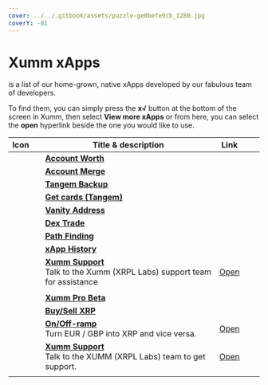 ```yaml
---
cover: ../../.gitbook/assets/puzzle-ge0befe9cb_1280.jpg
coverY: -81
---
```


# Xumm xApps

&#x20;is a list of our home-grown, native xApps developed by our fabulous team of developers.

To find them, you can simply press the **x√** button at the bottom of the screen in Xumm, then select **View more xApps** or from here, you can select the **open** hyperlink beside the one you would like to use.

<table><thead><tr><th>Icon</th><th data-type="content-ref"></th><th>Title &#x26; description</th><th>Link</th><th data-type="content-ref"></th><th data-type="files"></th></tr></thead><tbody><tr><td></td><td></td><td><strong></strong><a href="xumm-support.md"><strong>Account Worth</strong></a><strong></strong></td><td></td><td></td><td></td></tr><tr><td></td><td></td><td><strong></strong><a href="account-merge.md"><strong>Account Merge</strong></a><strong></strong></td><td></td><td></td><td></td></tr><tr><td></td><td></td><td><strong></strong><a href="tangem-backup.md"><strong>Tangem Backup</strong></a><strong></strong></td><td></td><td></td><td></td></tr><tr><td></td><td></td><td><strong></strong><a href="get-cards-tangem.md"><strong>Get cards (Tangem)</strong></a><strong></strong></td><td></td><td></td><td></td></tr><tr><td></td><td></td><td><strong></strong><a href="vanity-address.md"><strong>Vanity Address</strong></a><strong></strong></td><td></td><td></td><td></td></tr><tr><td></td><td></td><td><strong></strong><a href="dex-trade.md"><strong>Dex Trade</strong></a><strong></strong></td><td></td><td></td><td></td></tr><tr><td></td><td></td><td><strong></strong><a href="path-finding.md"><strong>Path Finding</strong></a><strong></strong></td><td></td><td></td><td></td></tr><tr><td></td><td></td><td><strong></strong><a href="xapp-history.md"><strong>xApp History</strong></a><strong></strong></td><td></td><td></td><td></td></tr><tr><td></td><td></td><td><strong></strong><a href="xumm-support.md"><strong>Xumm Support</strong></a><strong></strong><br><strong></strong>Talk to the Xumm (XRPL Labs) support team for assistance</td><td><a href="https://xumm.app/detect/xapp:xumm.support">Open</a></td><td></td><td></td></tr><tr><td></td><td></td><td></td><td></td><td></td><td></td></tr><tr><td></td><td></td><td><strong></strong><a href="xumm-pro-beta.md"><strong>Xumm Pro Beta</strong></a><strong></strong></td><td></td><td></td><td></td></tr><tr><td></td><td></td><td><strong></strong><a href="buy-sell-xrp/"><strong>Buy/Sell XRP</strong></a><strong></strong></td><td></td><td></td><td></td></tr><tr><td></td><td></td><td><strong></strong><a href="../../xumm-pro-beta/features-of-pro/on-off-ramp/"><strong>On/Off-ramp</strong></a><strong></strong><br><strong></strong>Turn EUR / GBP into XRP and vice versa.</td><td><a href="https://xumm.app/detect/xapp:xumm.onofframp">Open</a></td><td></td><td></td></tr><tr><td></td><td></td><td><strong></strong><a href="xumm-support.md"><strong>Xumm Support</strong></a><strong></strong><br><strong></strong>Talk to the XUMM (XRPL Labs) team to get support.</td><td><a href="https://xumm.app/detect/xapp:xumm.support">Open</a></td><td></td><td></td></tr><tr><td></td><td></td><td></td><td></td><td></td><td></td></tr></tbody></table>

